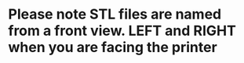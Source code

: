 # Please note STL files are named from a front view. LEFT and RIGHT when you are facing the printer
